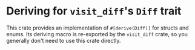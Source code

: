 # Deriving for `visit_diff`'s `Diff` trait

This crate provides an implementation of `#[derive(Diff)]` for structs and
enums. Its deriving macro is re-exported by the `visit_diff` crate, so you
generally don't need to use this crate directly.

